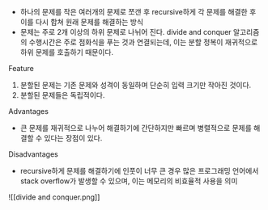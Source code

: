 - 하나의 문제를 작은 여러개의 문제로 쪼갠 후 recursive하게 각 문제를 해결한 후 이를 다시 합쳐 원래 문제를 해결하는 방식
- 문제는 주로 2개 이상의 하위 문제로 나뉘어 진다. divide and conquer 알고리즘의 수행시간은 주로 점화식을 푸는 것과 연결되는데, 이는 분할 정복이 재귀적으로 하위 문제를 호출하기 때문이다.

Feature
1. 분할된 문제는 기존 문제와 성격이 동일하며 단순히 입력 크기만 작아진 것이다. 
2. 분할된 문제들은 독립적이다.

Advantages
- 큰 문제를 재귀적으로 나누어 해결하기에 간단하지만 빠르며 병렬적으로 문제를 해결할 수 있다는 장점이 있다. 

Disadvantages
- recursive하게 문제를 해결하기에 인풋이 너무 큰 경우 많은 프로그래밍 언어에서 stack overflow가 발생할 수 있으며, 이는 메모리의 비효율적 사용을 의미

![[divide and conquer.png]]

